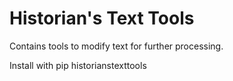 # Historian's Text Tools

Contains tools to modify text for further processing.

Install with pip historianstexttools